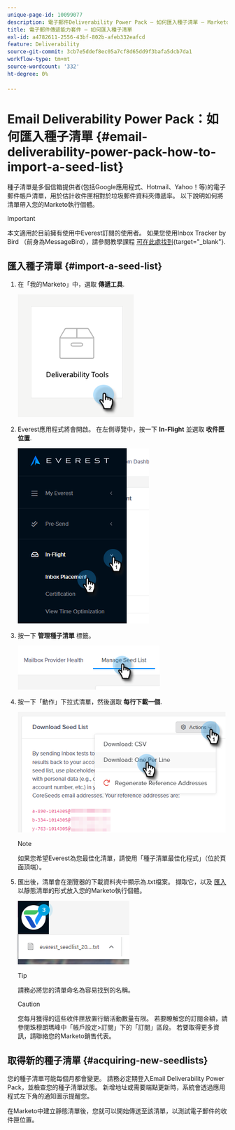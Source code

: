 ```yaml
---
unique-page-id: 10099077
description: 電子郵件Deliverability Power Pack — 如何匯入種子清單 — Marketo檔案 — 產品檔案
title: 電子郵件傳遞能力套件 — 如何匯入種子清單
exl-id: a4782611-2556-43bf-802b-afeb332eafcd
feature: Deliverability
source-git-commit: 3cb7e5ddef8ec05a7cf8d65dd9f3bafa5dcb7da1
workflow-type: tm+mt
source-wordcount: '332'
ht-degree: 0%

---
```


# Email Deliverability Power Pack：如何匯入種子清單 {#email-deliverability-power-pack-how-to-import-a-seed-list}

種子清單是多個信箱提供者(包括Google應用程式、Hotmail、Yahoo！等)的電子郵件帳戶清單，用於估計收件匣相對於垃圾郵件資料夾傳遞率。 以下說明如何將清單帶入您的Marketo執行個體。

>[!IMPORTANT]
>
>本文適用於目前擁有使用中Everest訂閱的使用者。 如果您使用Inbox Tracker by Bird （前身為MessageBird），請參閱教學課程 [可在此處找到](/help/marketo/product-docs/email-marketing/deliverability/inbox-tracker/inbox-tracker-tutorials.md){target="_blank"}.

## 匯入種子清單 {#import-a-seed-list}

1. 在「我的Marketo」中，選取 **傳遞工具**.

   ![](assets/email-deliverability-power-pack-1.png)

1. Everest應用程式將會開啟。 在左側導覽中，按一下 **In-Flight** 並選取 **收件匣位置**.

   ![](assets/email-deliverability-power-pack-2.png)

1. 按一下 **管理種子清單** 標籤。

   ![](assets/email-deliverability-power-pack-3.png)

1. 按一下「動作」下拉式清單，然後選取 **每行下載一個**.

   ![](assets/email-deliverability-power-pack-4.png)

   >[!NOTE]
   >
   >如果您希望Everest為您最佳化清單，請使用「種子清單最佳化程式」（位於頁面頂端）。

1. 匯出後，清單會在瀏覽器的下載資料夾中顯示為.txt檔案。 擷取它，以及 [匯入](/help/marketo/getting-started/quick-wins/import-a-list-of-people.md) 以靜態清單的形式放入您的Marketo執行個體。

   ![](assets/email-deliverability-power-pack-5.png)

   >[!TIP]
   >
   >請務必將您的清單命名為容易找到的名稱。

   >[!CAUTION]
   >
   >您每月獲得的這些收件匣放置行銷活動數量有限。 若要瞭解您的訂閱金額，請參閱珠穆朗瑪峰中「帳戶設定>訂閱」下的「訂閱」區段。 若要取得更多資訊，請聯絡您的Marketo銷售代表。

## 取得新的種子清單 {#acquiring-new-seedlists}

您的種子清單可能每個月都會變更。 請務必定期登入Email Deliverability Power Pack，並檢查您的種子清單狀態。 新增地址或需要端點更新時，系統會透過應用程式左下角的通知圖示提醒您。

在Marketo中建立靜態清單後，您就可以開始傳送至該清單，以測試電子郵件的收件匣位置。
